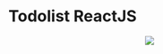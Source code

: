 # Todolist ReactJS

<div align="center">
  <img src="https://user-images.githubusercontent.com/52017578/179079083-d7ba6719-ddee-4f22-b103-3ac5a63e8f36.png" />
</div>
